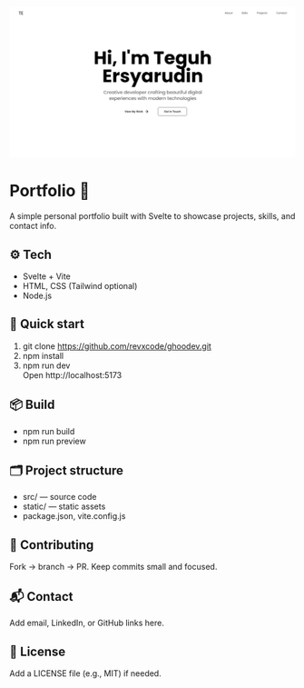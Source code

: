 ![Portfolio banner](/image.webp)

# Portfolio 🎨

A simple personal portfolio built with Svelte to showcase projects, skills, and contact info.

## ⚙️ Tech
- Svelte + Vite
- HTML, CSS (Tailwind optional)
- Node.js

## 🚀 Quick start
1. git clone https://github.com/revxcode/ghoodev.git
2. npm install
3. npm run dev  
   Open http://localhost:5173

## 📦 Build
- npm run build
- npm run preview

## 🗂 Project structure
- src/ — source code
- static/ — static assets
- package.json, vite.config.js

## 🤝 Contributing
Fork → branch → PR. Keep commits small and focused.

## 📬 Contact
Add email, LinkedIn, or GitHub links here.

## 📄 License
Add a LICENSE file (e.g., MIT) if needed.